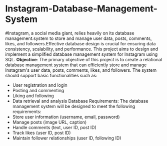 # Instagram-Database-Management-System
#Instagram, a social media giant, relies heavily on its database management.system to store and manage user data, posts, comments, likes, and followers.Effective database design is crucial for ensuring data consistency, scalability, and performance. This project aims to design and implement a simplified database management system for Instagram using SQL.
**Objective**:
The primary objective of this project is to create a relational database management system that can efficiently store and manage Instagram's user data, posts, comments, likes, and followers. The system should support basic functionalities such as:
- User registration and login
- Posting and commenting
- Liking and following
- Data retrieval and analysis
Database Requirements:
The database management system will be designed to meet the following
requirements:
- Store user information (username, email, password)
- Manage posts (image URL, caption)
- Handle comments (text, user ID, post ID)
- Track likes (user ID, post ID)
- Maintain follower relationships (user ID, following ID)
